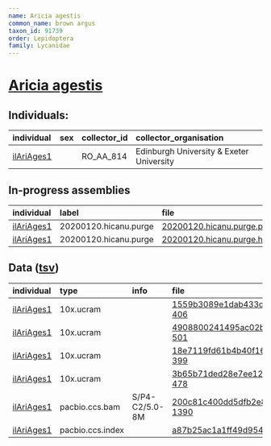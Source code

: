 ```yaml
---
name: Aricia agestis
common_name: brown argus
taxon_id: 91739
order: Lepidoptera
family: Lycanidae
---
```


# [Aricia agestis](https://www.ebi.ac.uk/ena/data/taxonomy/v1/taxon/tax-id/91739)

## Individuals:

| individual | sex | collector_id | collector_organisation |
| :--------- | :-: | :----------- | :--------------------- |
| [ilAriAges1](ilAriAges1.md) |  | RO_AA_814 | Edinburgh University & Exeter University |

## In-progress assemblies

| individual | label | file |
| :--------- | :---- | :--- |
| [ilAriAges1](ilAriAges1.md) | 20200120.hicanu.purge | [20200120.hicanu.purge.prim.fasta.gz](https://darwin.cog.sanger.ac.uk/insects/Aricia_agestis/ilAriAges1/assemblies/working/20200120.hicanu.purge/20200120.hicanu.purge.prim.fasta.gz) |
| [ilAriAges1](ilAriAges1.md) | 20200120.hicanu.purge | [20200120.hicanu.purge.htig.fasta.gz](https://darwin.cog.sanger.ac.uk/insects/Aricia_agestis/ilAriAges1/assemblies/working/20200120.hicanu.purge/20200120.hicanu.purge.htig.fasta.gz) |

## Data ([tsv](Aricia_agestis_data.tsv))

| individual | type | info | file |
| :--------- | :--- | :--- | :--- |
| [ilAriAges1](ilAriAges1.md) | 10x.ucram |  | [1559b3089e1dab433d94820011f1f52d-406](https://darwin.cog.sanger.ac.uk/insects/Aricia_agestis/ilAriAges1/genomic_data/10x/33032_7%235.cram) |
| [ilAriAges1](ilAriAges1.md) | 10x.ucram |  | [4908800241495ac02bf361f77cb6cade-501](https://darwin.cog.sanger.ac.uk/insects/Aricia_agestis/ilAriAges1/genomic_data/10x/33032_7%236.cram) |
| [ilAriAges1](ilAriAges1.md) | 10x.ucram |  | [18e7119fd61b4b40f169530bf47d80d1-399](https://darwin.cog.sanger.ac.uk/insects/Aricia_agestis/ilAriAges1/genomic_data/10x/33032_7%237.cram) |
| [ilAriAges1](ilAriAges1.md) | 10x.ucram |  | [3b65b71ded28e7ee12486219cce71d3d-478](https://darwin.cog.sanger.ac.uk/insects/Aricia_agestis/ilAriAges1/genomic_data/10x/33032_7%238.cram) |
| [ilAriAges1](ilAriAges1.md) | pacbio.ccs.bam | S/P4-C2/5.0-8M | [200c81c400dd5dfb2e83581a71a3d7a7-1390](https://darwin.cog.sanger.ac.uk/insects/Aricia_agestis/ilAriAges1/genomic_data/pacbio/m64097_191226_203354.ccs.bam) |
| [ilAriAges1](ilAriAges1.md) | pacbio.ccs.index |  | [a87b25ac1a1ff49d9543ddbdba1aea36](https://darwin.cog.sanger.ac.uk/insects/Aricia_agestis/ilAriAges1/genomic_data/pacbio/m64097_191226_203354.ccs.bam.pbi) |
